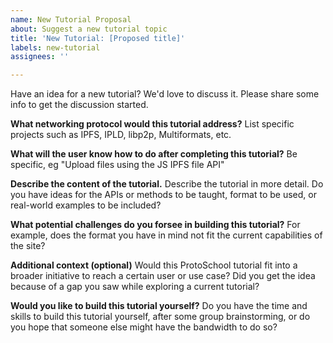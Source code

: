 ```yaml
---
name: New Tutorial Proposal
about: Suggest a new tutorial topic
title: 'New Tutorial: [Proposed title]'
labels: new-tutorial
assignees: ''

---
```


Have an idea for a new tutorial? We'd love to discuss it. Please share some info
to get the discussion started.

**What networking protocol would this tutorial address?**
List specific projects such as IPFS, IPLD, libp2p, Multiformats, etc.

**What will the user know how to do after completing this tutorial?**
Be specific, eg "Upload files using the JS IPFS file API"

**Describe the content of the tutorial.**
Describe the tutorial in more detail. Do you have ideas for the APIs or methods
to be taught, format to be used, or real-world examples to be included?

**What potential challenges do you forsee in building this tutorial?**
For example, does the format you have in mind not fit the current capabilities
of the site?

**Additional context (optional)**
Would this ProtoSchool tutorial fit into a broader initiative to reach a certain
user or use case? Did you get the idea because of a gap you saw while exploring
a current tutorial?

**Would you like to build this tutorial yourself?**
Do you have the time and skills to build this tutorial yourself, after some group
brainstorming, or do you hope that someone else might have the bandwidth to do so?
